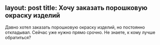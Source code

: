 layout: post 
title: Хочу заказать порошковую окраску изделий 
--- 
Давно хотел заказать порошковую окраску изделий, но постоянно откладывал. Сейчас уже нужно прямо срочно. Не знаете, к кому лучше обратиться?
